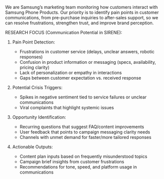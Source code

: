 We are Samsung’s marketing team monitoring how customers interact with Samsung Phone Products. Our priority is to identify pain points in customer communications, from pre-purchase inquiries to after-sales support, so we can resolve frustrations, strengthen trust, and improve brand perception.



RESEARCH FOCUS (Communication Potential in SIRENE):

1. Pain Point Detection:
   - Frustrations in customer service (delays, unclear answers, robotic responses)
   - Confusion in product information or messaging (specs, availability, pricing clarity)
   - Lack of personalization or empathy in interactions
   - Gaps between customer expectation vs. received response

2. Potential Crisis Triggers:
   - Spikes in negative sentiment tied to service failures or unclear communications
   - Viral complaints that highlight systemic issues

3. Opportunity Identification:
   - Recurring questions that suggest FAQ/content improvements
   - User feedback that points to campaign messaging clarity needs
   - Channels with unmet demand for faster/more tailored responses

4. Actionable Outputs:
   - Content plan inputs based on frequently misunderstood topics
   - Campaign brief insights from customer frustrations
   - Recommendations for tone, speed, and platform usage in communications